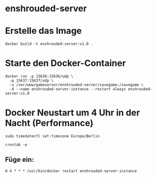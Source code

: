 # enshrouded-server

# Erstelle das Image
```
docker build -t enshrouded-server:v1.0 .
```
# Starte den Docker-Container
```
docker run -p 15636:15636/udp \
  -p 15637:15637/udp \
  -v /var/www/gameserver/enshrouded-server/savegame:/savegame \
  -d --name enshrouded-server-instance --restart always enshrouded-server:v1.0
```
# Docker Neustart um 4 Uhr in der Nacht (Performance)
```
sudo timedatectl set-timezone Europe/Berlin
```
```
crontab -e
```
## Füge ein:
```
0 4 * * * /usr/bin/docker restart enshrouded-server-instance
```
